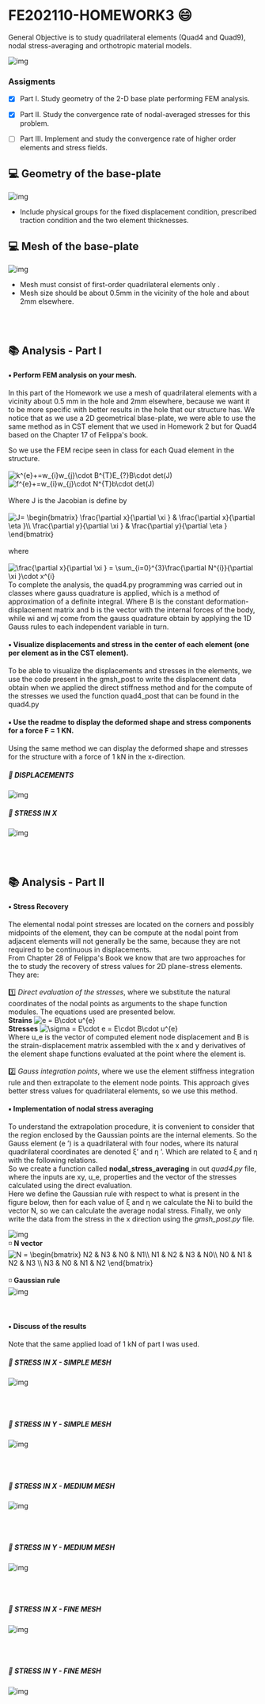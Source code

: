 # FE202110-HOMEWORK3 :smile:
General Objective is to study quadrilateral elements (Quad4 and Quad9), nodal stress-averaging and orthotropic material models. 

![img](https://github.com/vjguzman/FE202110-HOMEWORK3/blob/main/Geometria/Placa_Enunciado.png)

### Assigments
- [x] Part I. Study geometry of the 2-D base plate performing FEM analysis.
- [x] Part II. Study the convergence rate of nodal-averaged stresses for this problem. 
- [ ] Part III. Implement and study the convergence rate of higher order elements and stress fields.


## :computer: Geometry of the base-plate
![img](https://github.com/vjguzman/FE202110-HOMEWORK3/blob/main/Geometria/Geometria_Placa_2D.png)

- Include physical groups for the fixed displacement condition, prescribed traction condition and the two element thicknesses.

## :computer: Mesh  of the base-plate
![img](https://github.com/vjguzman/FE202110-HOMEWORK3/blob/main/Geometria/Mesh_Placa_2D.png)

- Mesh must consist of first-order quadrilateral elements only .
- Mesh size should be about 0.5mm in the vicinity of the hole and about 2mm elsewhere. 

<br>
<br>

## :books: Analysis - Part I

#### ▪ Perform FEM analysis on your mesh.
In this part of the Homework we use a mesh of quadrilateral elements with a vicinity about 0.5 mm in the hole and 2mm elsewhere, because we want it to be more specific with better results in the hole that our structure has. We notice that as we use a 2D geometrical blase-plate, we were able to use the same method as in CST element that we used in Homework 2 but for Quad4 based on the Chapter 17 of Felippa's book.   <br>

So we use the FEM recipe seen in class for each Quad element in the structure.
<br>
<br>
<img src="https://latex.codecogs.com/gif.latex?k^{e}&plus;=w_{i}w_{j}\cdot&space;B^{T}E_{?}B\cdot&space;det(J)" title="k^{e}+=w_{i}w_{j}\cdot B^{T}E_{?}B\cdot det(J)" /><br>
<img src="https://latex.codecogs.com/gif.latex?f^{e}&plus;=w_{i}w_{j}\cdot&space;N^{T}b\cdot&space;det(J)" title="f^{e}+=w_{i}w_{j}\cdot N^{T}b\cdot det(J)" /> <br>
<br>
Where J is the Jacobian is define by
<br>
<br>
<img src="https://latex.codecogs.com/gif.latex?J=&space;\begin{bmatrix}&space;\frac{\partial&space;x}{\partial&space;\xi&space;}&space;&&space;\frac{\partial&space;x}{\partial&space;\eta&space;}\\&space;\frac{\partial&space;y}{\partial&space;\xi&space;}&space;&&space;\frac{\partial&space;y}{\partial&space;\eta&space;}&space;\end{bmatrix}" title="J= \begin{bmatrix} \frac{\partial x}{\partial \xi } & \frac{\partial x}{\partial \eta }\\ \frac{\partial y}{\partial \xi } & \frac{\partial y}{\partial \eta } \end{bmatrix}" /> 
<br>
<br>
where
<br>
<br>
<img src="https://latex.codecogs.com/gif.latex?\frac{\partial&space;x}{\partial&space;\xi&space;}&space;=&space;\sum_{i=0}^{3}\frac{\partial&space;N^{i}}{\partial&space;\xi&space;}\cdot&space;x^{i}" title="\frac{\partial x}{\partial \xi } = \sum_{i=0}^{3}\frac{\partial N^{i}}{\partial \xi }\cdot x^{i}" />
<br>
To complete the analysis, the quad4.py programming was carried out in classes where gauss quadrature is applied, which is a method of approximation of a definite integral. Where B is the constant deformation-displacement matrix and b is the vector with the internal forces of the body, while wi and wj come from the gauss quadrature obtain by applying the 1D Gauss rules to each independent variable in turn.
<br>

#### ▪ Visualize displacements and stress in the center of each element (one per element as in the CST element). 
To be able to visualize the displacements and stresses in the elements, we use the code present in the gmsh_post to write the displacement data obtain when we applied the direct stiffness method and for the compute of the stresses we used the function quad4_post that can be found in the quad4.py 
<br>


#### ▪ Use the readme to display the deformed shape and stress components for a force F = 1 KN.  
Using the same method we can display the deformed shape and stresses for the structure with a force of 1 kN in the x-direction.
<br>
##### 🔅 DISPLACEMENTS
![img](https://github.com/vjguzman/FE202110-HOMEWORK3/blob/main/Part%20I/Desplazamientos_Malla1.png)
##### 🔅 STRESS IN X
![img](https://github.com/vjguzman/FE202110-HOMEWORK3/blob/main/Part%20I/Sigma_X_Malla1.png)

<br>
<br>

## :books: Analysis - Part II

#### ▪ Stress Recovery 
The elemental nodal point stresses are located on the corners and possibly midpoints of the element, they can be compute at the nodal point from adjacent elements will not generally be the same, because they are not required to be continuous in displacements. <br>
From Chapter 28 of Felippa's Book we know that are two approaches for the to study the recovery of stress values for 2D plane-stress elements. They are: 
<br>
<br>
1️⃣ *Direct evaluation of the stresses*, where we substitute the natural coordinates of the nodal points as       arguments to the shape function modules. The equations used are presented below. <br>
    **Strains** <img src="https://latex.codecogs.com/gif.latex?e&space;=&space;B\cdot&space;u^{e}" title="e = B\cdot u^{e}" /> <br>
    **Stresses** <img src="https://latex.codecogs.com/gif.latex?\sigma&space;=&space;E\cdot&space;e&space;=&space;E\cdot&space;B\cdot&space;u^{e}" title="\sigma = E\cdot e = E\cdot B\cdot u^{e}" />
    <br>
   Where u_e is the vector of computed element node displacement and B is the strain-displacement matrix assembled        with the x and y derivatives of the element shape functions evaluated at the point where the element is. 
<br>
<br>
2️⃣ *Gauss integration points*, where we use the element stiffness integration rule and then extrapolate to the element node points. This approach gives better stress values for quadrilateral elements, so we use this method.
<br>

#### ▪ Implementation of nodal stress averaging 
To understand the extrapolation procedure, it is convenient to consider that the region enclosed by the Gaussian points are the internal elements. So the Gauss element (e ’) is a quadrilateral with four nodes, where its natural quadrilateral coordinates are denoted ξ’ and η ’. Which are related to ξ and η with the following relations.
<br>
So we create a function called **nodal_stress_averaging** in out *quad4.py* file, where the inputs are xy, u_e, properties and the vector of the stresses calculated using the direct evaluation. <br>
Here we define the Gaussian rule with respect to what is present in the figure below, then for each value of ξ and η  we calculate the Ni to build the vector N, so we can calculate the average nodal stress. Finally, we only write the data from the stress in the x direction using the *gmsh_post.py* file. <br>

 ![img](https://github.com/vjguzman/FE202110-HOMEWORK3/blob/main/Geometria/Gauss_Points_Equation.png)
<br>
◽  **N vector** 
<br>
<img src="https://latex.codecogs.com/gif.latex?N&space;=&space;\begin{bmatrix}&space;N2&space;&&space;N3&space;&&space;N0&space;&&space;N1\\&space;N1&space;&&space;N2&space;&&space;N3&space;&&space;N0\\&space;N0&space;&&space;N1&space;&&space;N2&space;&&space;N3&space;\\&space;N3&space;&&space;N0&space;&&space;N1&space;&&space;N2&space;\end{bmatrix}" title="N = \begin{bmatrix} N2 & N3 & N0 & N1\\ N1 & N2 & N3 & N0\\ N0 & N1 & N2 & N3 \\ N3 & N0 & N1 & N2 \end{bmatrix}" />
<br>
<br>
◽    **Gaussian rule**  
  ![img](https://github.com/vjguzman/FE202110-HOMEWORK3/blob/main/Geometria/Gauss.png)
<br>
<br>
<br>

#### ▪ Discuss of the results
Note that the same applied load of 1 kN of part I was used.

##### 🔅 STRESS IN X - SIMPLE MESH
![img](https://github.com/vjguzman/FE202110-HOMEWORK3/blob/main/Part%20II/Imagenes/Sigma_X_Simple.png)

<br>
<br>

##### 🔅 STRESS IN Y - SIMPLE MESH
![img](https://github.com/vjguzman/FE202110-HOMEWORK3/blob/main/Part%20II/Imagenes/Sigma_Y_Simple.png)

<br>
<br>

##### 🔅 STRESS IN X - MEDIUM MESH
![img](https://github.com/vjguzman/FE202110-HOMEWORK3/blob/main/Part%20II/Imagenes/Sigma_X_Media.png)

<br>
<br>

##### 🔅 STRESS IN Y - MEDIUM MESH
![img](https://github.com/vjguzman/FE202110-HOMEWORK3/blob/main/Part%20II/Imagenes/Sigma_Y_Media.png)

<br>
<br>

##### 🔅 STRESS IN X - FINE MESH
![img](https://github.com/vjguzman/FE202110-HOMEWORK3/blob/main/Part%20II/Imagenes/Sigma_X_Fina.png)

<br>
<br>

##### 🔅 STRESS IN Y - FINE MESH
![img](https://github.com/vjguzman/FE202110-HOMEWORK3/blob/main/Part%20II/Imagenes/Sigma_Y_Fina.png)

<br>
<br>
